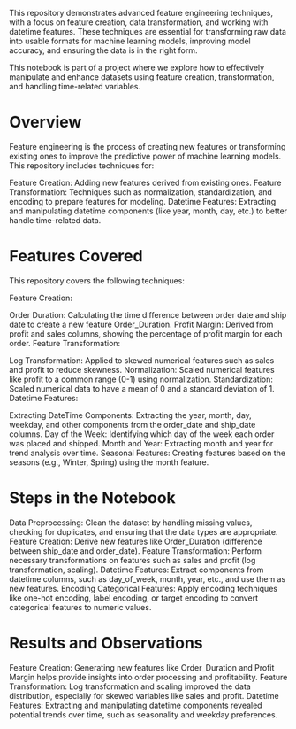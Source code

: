 

This repository demonstrates advanced feature engineering techniques, with a focus on feature creation, data transformation, and working with datetime features. These techniques are essential for transforming raw data into usable formats for machine learning models, improving model accuracy, and ensuring the data is in the right form.

This notebook is part of a project where we explore how to effectively manipulate and enhance datasets using feature creation, transformation, and handling time-related variables.

# Overview
Feature engineering is the process of creating new features or transforming existing ones to improve the predictive power of machine learning models. This repository includes techniques for:

Feature Creation: Adding new features derived from existing ones.
Feature Transformation: Techniques such as normalization, standardization, and encoding to prepare features for modeling.
Datetime Features: Extracting and manipulating datetime components (like year, month, day, etc.) to better handle time-related data.

# Features Covered
This repository covers the following techniques:

Feature Creation:

Order Duration: Calculating the time difference between order date and ship date to create a new feature Order_Duration.
Profit Margin: Derived from profit and sales columns, showing the percentage of profit margin for each order.
Feature Transformation:

Log Transformation: Applied to skewed numerical features such as sales and profit to reduce skewness.
Normalization: Scaled numerical features like profit to a common range (0-1) using normalization.
Standardization: Scaled numerical data to have a mean of 0 and a standard deviation of 1.
Datetime Features:

Extracting DateTime Components: Extracting the year, month, day, weekday, and other components from the order_date and ship_date columns.
Day of the Week: Identifying which day of the week each order was placed and shipped.
Month and Year: Extracting month and year for trend analysis over time.
Seasonal Features: Creating features based on the seasons (e.g., Winter, Spring) using the month feature.

# Steps in the Notebook
Data Preprocessing: Clean the dataset by handling missing values, checking for duplicates, and ensuring that the data types are appropriate.
Feature Creation: Derive new features like Order_Duration (difference between ship_date and order_date).
Feature Transformation: Perform necessary transformations on features such as sales and profit (log transformation, scaling).
Datetime Features: Extract components from datetime columns, such as day_of_week, month, year, etc., and use them as new features.
Encoding Categorical Features: Apply encoding techniques like one-hot encoding, label encoding, or target encoding to convert categorical features to numeric values.


# Results and Observations
Feature Creation: Generating new features like Order_Duration and Profit Margin helps provide insights into order processing and profitability.
Feature Transformation: Log transformation and scaling improved the data distribution, especially for skewed variables like sales and profit.
Datetime Features: Extracting and manipulating datetime components revealed potential trends over time, such as seasonality and weekday preferences.


